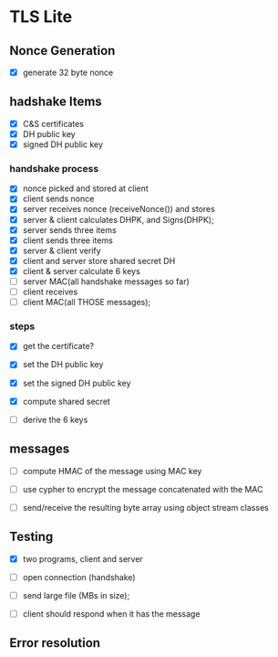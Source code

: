 # TLS Lite

## Nonce Generation

-[x] generate 32 byte nonce


## hadshake Items
-[x] C&S certificates
-[x] DH public key
-[x] signed DH public key

### handshake process
-[x] nonce picked and stored at client
-[x] client sends nonce
-[x] server receives nonce (receiveNonce()) and stores
-[x] server & client calculates DHPK, and Signs(DHPK);
-[x] server sends three items
-[x] client sends three items
-[x] server & client verify
-[x] client and server store shared secret DH
-[x] client & server calculate 6 keys
-[ ] server MAC(all handshake messages so far)
-[ ] client receives
-[ ] client MAC(all THOSE messages);

### steps
-[x] get the certificate?
-[x] set the DH public key
-[x] set the signed DH public key
-[x] compute shared secret
-[ ] derive the 6 keys


## messages
-[ ] compute HMAC of the message using MAC key
-[ ] use cypher to encrypt the message concatenated with the MAC
-[ ] send/receive the resulting byte array using object stream classes


## Testing
-[x] two programs, client and server
-[ ] open connection (handshake)
-[ ] send large file (MBs in size);
-[ ] client should respond when it has the message


## Error resolution
